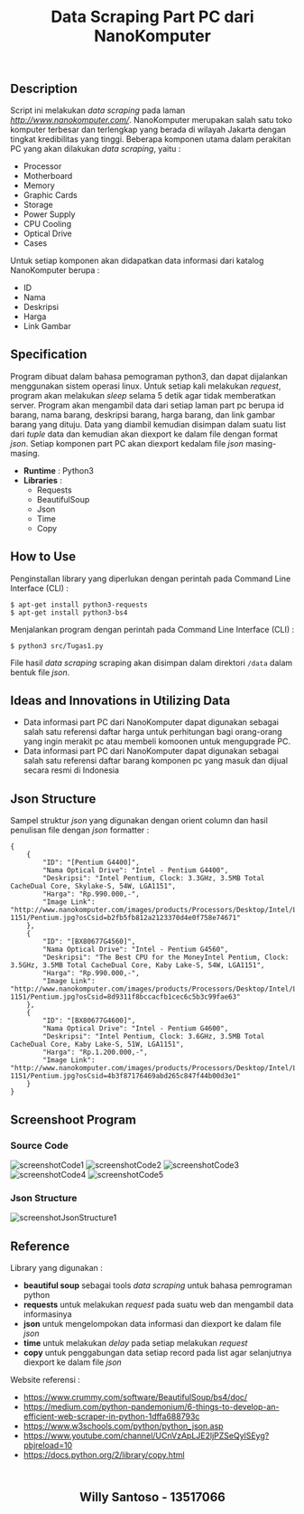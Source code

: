 <h1 align="center">
  <br>
  Data Scraping Part PC dari NanoKomputer
  <br>
  <br>
</h1>


## Description
Script ini melakukan _data scraping_ pada laman _http://www.nanokomputer.com/_. NanoKomputer merupakan salah satu toko komputer terbesar dan terlengkap yang berada di wilayah Jakarta dengan tingkat kredibilitas yang tinggi. Beberapa komponen utama dalam perakitan PC yang akan dilakukan _data scraping_, yaitu :
- Processor
- Motherboard
- Memory
- Graphic Cards
- Storage
- Power Supply
- CPU Cooling
- Optical Drive
- Cases

Untuk setiap komponen akan didapatkan data informasi dari katalog NanoKomputer berupa :
- ID
- Nama
- Deskripsi
- Harga
- Link Gambar


## Specification
Program dibuat dalam bahasa pemograman python3, dan dapat dijalankan menggunakan sistem operasi linux. Untuk setiap kali melakukan _request_, program akan melakukan _sleep_ selama 5 detik agar tidak memberatkan server. Program akan mengambil data dari setiap laman part pc berupa id barang, nama barang, deskripsi barang, harga barang, dan link gambar barang yang dituju. Data yang diambil kemudian disimpan dalam suatu list dari _tuple_ data dan kemudian akan diexport ke dalam file dengan format _json_. Setiap komponen part PC akan diexport kedalam file _json_ masing-masing.

- __Runtime__ : Python3
- __Libraries__ :
  - Requests
  - BeautifulSoup
  - Json
  - Time
  - Copy

## How to Use
Penginstallan library yang diperlukan dengan perintah pada Command Line Interface (CLI) :
```
$ apt-get install python3-requests
$ apt-get install python3-bs4
```

Menjalankan program dengan perintah pada Command Line Interface (CLI) :
```
$ python3 src/Tugas1.py
```

File hasil _data scraping_ scraping akan disimpan dalam direktori ```/data``` dalam bentuk file _json_.


## Ideas and Innovations in Utilizing Data
- Data informasi part PC dari NanoKomputer dapat digunakan sebagai salah satu referensi daftar harga untuk perhitungan bagi orang-orang yang ingin merakit pc atau membeli komoonen untuk mengupgrade PC.
- Data informasi part PC dari NanoKomputer dapat digunakan sebagai salah satu referensi daftar barang komponen pc yang masuk dan dijual secara resmi di Indonesia


## Json Structure
Sampel struktur _json_ yang digunakan dengan orient column dan hasil penulisan file dengan _json_ formatter :
```
{
    {
        "ID": "[Pentium G4400]",
        "Nama Optical Drive": "Intel - Pentium G4400",
        "Deskripsi": "Intel Pentium, Clock: 3.3GHz, 3.5MB Total CacheDual Core, Skylake-S, 54W, LGA1151",
        "Harga": "Rp.990.000,-",
        "Image Link": "http://www.nanokomputer.com/images/products/Processors/Desktop/Intel/LGA 1151/Pentium.jpg?osCsid=b2fb5fb812a2123370d4e0f758e74671"
    },
    {
        "ID": "[BX80677G4560]",
        "Nama Optical Drive": "Intel - Pentium G4560",
        "Deskripsi": "The Best CPU for the MoneyIntel Pentium, Clock: 3.5GHz, 3.5MB Total CacheDual Core, Kaby Lake-S, 54W, LGA1151",
        "Harga": "Rp.990.000,-",
        "Image Link": "http://www.nanokomputer.com/images/products/Processors/Desktop/Intel/LGA 1151/Pentium.jpg?osCsid=8d9311f8bccacfb1cec6c5b3c99fae63"
    },
    {
        "ID": "[BX80677G4600]",
        "Nama Optical Drive": "Intel - Pentium G4600",
        "Deskripsi": "Intel Pentium, Clock: 3.6GHz, 3.5MB Total CacheDual Core, Kaby Lake-S, 51W, LGA1151",
        "Harga": "Rp.1.200.000,-",
        "Image Link": "http://www.nanokomputer.com/images/products/Processors/Desktop/Intel/LGA 1151/Pentium.jpg?osCsid=4b3f87176469abd265c847f44b00d3e1"
    }
}
```


## Screenshoot Program
### Source Code
![screenshotCode1](https://github.com/willysantoso05/Seleksi-2019-Tugas-1/blob/master/screenshots/Code1.png)
![screenshotCode2](https://github.com/willysantoso05/Seleksi-2019-Tugas-1/blob/master/screenshots/Code2.png)
![screenshotCode3](https://github.com/willysantoso05/Seleksi-2019-Tugas-1/blob/master/screenshots/Code3.png)
![screenshotCode4](https://github.com/willysantoso05/Seleksi-2019-Tugas-1/blob/master/screenshots/Code3.png)
![screenshotCode5](https://github.com/willysantoso05/Seleksi-2019-Tugas-1/blob/master/screenshots/Code3.png)

### Json Structure
![screenshotJsonStructure1](https://github.com/willysantoso05/Seleksi-2019-Tugas-1/blob/master/screenshots/Json_Structure.png)


## Reference
Library yang digunakan :
- __beautiful soup__  sebagai tools _data scraping_ untuk bahasa pemrograman python
- __requests__  untuk melakukan _request_ pada suatu web dan mengambil data informasinya  
- __json__  untuk mengelompokan data informasi dan diexport ke dalam file _json_
- __time__  untuk melakukan _delay_ pada setiap melakukan _request_
- __copy__ untuk penggabungan data setiap record pada list agar selanjutnya diexport ke dalam file _json_

Website referensi :
- https://www.crummy.com/software/BeautifulSoup/bs4/doc/
- https://medium.com/python-pandemonium/6-things-to-develop-an-efficient-web-scraper-in-python-1dffa688793c
- https://www.w3schools.com/python/python_json.asp
- https://www.youtube.com/channel/UCnVzApLJE2ljPZSeQylSEyg?pbjreload=10
- https://docs.python.org/2/library/copy.html


<h2 align="center">
  <br>
  Willy Santoso - 13517066
  <br>
  <br>
</h2>